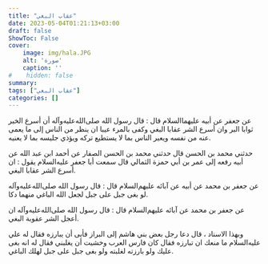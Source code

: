 ```yaml
---
title: "عقاب البغي"
date: 2023-05-04T01:21:13+03:00
draft: false
ShowToc: False
cover:
    image: img/hala.JPG
    alt: 'صورة'
    caption: ''
#    hidden: false
summary: 
tags: ["عقاب البغي"]
categories: []
---
```

عن جعفر عن أبيه عليهما‌السلام
قال : قال رسول الله صلى‌الله‌عليه‌وآله أن أسرع الخير ثوابا البر وان أسرع الشر
عقابا البغي وكفى بالمرء عيبا ان ينظر من الناس إلى ما يعمى عنه من
نفسه ويعير الناس بما لا يستطيع تركه ويؤذي جليسه بما لا يعنيه.

حدثني محمد بن الحسن قال حدثني محمد بن الحسن الصفار عن أحمد
ابن عبد الله عن أبيه رفعه إلى عمر بن أبي حمزة الثمالي قال سمعت أبا
جعفر عليه‌السلام يقول : ان أسرع الشر عقابا البغي.

عن جعفر بن محمد عن أبيه عن آبائه عليهم‌السلام قال : قال
رسول الله صلى‌الله‌عليه‌وآله لو بغى جبل على جبل لجعل الله الباغي منهما دكا.

عن جعفر بن محمد عن آبائه عليهم‌السلام قال : قال رسول الله صلى‌الله‌عليه‌وآله
ان أعجل الشر عقوبة البغي.
 
وبهذا الاسناد ، قال دعا رجل بعض بني هاشم إلى البراز فأبى أن
يبارزه فقال له علي عليه‌السلام ما منعك ان تبارزه فقال كان فارس العرب
وخشيت أن يغلبني فقال له انه بغى عليك ولو بارزته لغلبته ولو بغى
جبل على جبل لهلك الباغي.
